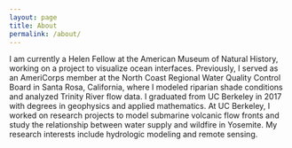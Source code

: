 ```yaml
---
layout: page
title: About
permalink: /about/
---
```

I am currently a Helen Fellow at the American Museum of Natural History, working on a project to visualize ocean interfaces. Previously, I served as an AmeriCorps member at the North Coast Regional Water Quality Control Board in Santa Rosa, California, where I modeled riparian shade conditions and analyzed Trinity River flow data. I graduated from UC Berkeley in 2017 with degrees in geophysics and applied mathematics. At UC Berkeley, I worked on research projects to model submarine volcanic flow fronts and study the relationship between water supply and wildfire in Yosemite. My research interests include hydrologic modeling and remote sensing.
